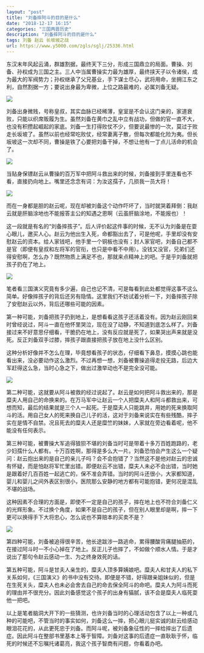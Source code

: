 ```yaml
---
layout: "post"
title: "刘备摔阿斗的目的是什么"
date: "2018-12-17 16:15"
categories: "三国两晋历史"
description: "刘备摔阿斗的目的是什么"
tags: 刘备 赵云 长坂坡之战
url: https://www.y5000.com/zgls/sglj/25336.html
---
```






东汉末年风起云涌，群雄割据，最终天下三分，形成三国鼎立的局面。曹操、刘备、孙权成为三国之主。三人中当属曹操实力最为雄厚，最终挟天子以令诸侯，成为最大的军阀势力；孙权继承了父兄基业，手下谋士尽心，武将用命，坐拥江东之利，自然割据一方；要说出身最为卑微，上位之路最难的，必属刘备无疑。

![](https://img.y5000.com/uploads/allimg/170905/13-1FZ5131Q5G1.jpg)

刘备出身微贱，号称皇叔，其实血脉已经稀薄，皇室是不会认这门亲的，家道衰败，只能以织席贩履为生。虽然刘备在黄巾之乱中立有战功，但做的官一直不大，也没有积攒起崛起的家底。刘备一生打得败仗不少，但要说最惨的一次，莫过于败走长坂坡了。虽然以前也经常吃败仗，经常妻离子散，但每次都能化险为夷。但长坂坡这一次却不同，曹操是铁了心要把刘备干掉，不想让他有一丁点儿活命的机会了。

![](https://img.y5000.com/uploads/allimg/170905/13-1FZ5131K2555.jpg)

当贴身保镖赵云从曹操的百万军中把阿斗救出来的时候，刘备接到手里连看也不看，直接扔向地上。嘴里还念念有词：为汝这孺子，几损我一员大将！

![](https://img.y5000.com/uploads/allimg/170905/13-1FZ513115B22.jpg)

而在一身都是胆的赵云呢，现在却被刘备这个动作吓坏了，当时就哭着拜倒：我赵云就是肝脑涂地也不能报答主公的知遇之恩啊（云虽肝脑涂地，不能报也）！

这一段就是有名的“刘备摔孩子”。后人评价起这件事的时候，无不认为刘备是在耍心眼儿，邀买人心。赵云为他出生入死，命都豁出去了，可是他呢，手里却没有安慰赵云的资本。给人家钱吧，他手里一个铜板也没有；封人家官吧，刘备自己都不是官（即便有皇叔和左将军的官衔，也只是中看不中用）。没钱又没官，兄弟们还得安慰啊，怎么办？既然物质上满足不也，那就来点精神上的吧。于是乎刘备就把孩子扔在了地上。

![](https://img.y5000.com/uploads/allimg/170905/13-1FZ513152I59.jpg)

笔者看三国演义究竟有多少遍，自己也记不清，可是每看到此处都觉得这事不这么简单。好像摔孩子的背后还另有隐情。这里我们不妨试着分析一下，刘备摔孩子除了安慰赵云以外，背后还哪些可能的因素。

第一种可能，刘备把孩子扔到地上，是想看看这孩子还活着没有。因为赵云刚回来时曾经说过，阿斗一直在他怀里哭泣，现在没了动静，不知道到底怎么样了。刘备接过来不好意思仔细看，干脆扔在地上，没有反应就是死了，如果哭出声来就是没死。反正刘备双手过膝，摔孩子跟直接把孩子放在地上没什么区别。

这种分析好像并不怎么在理，毕竟想看孩子的状态，仔细看下鼻息，摸摸心跳也能看出来，没必要动作这么激烈。不过再想一想，刘备被曹操追得走投无路，后边大军赶得这么急，当时心急之下，做出过激举动也不是完全没可能。

![](https://img.y5000.com/uploads/allimg/170905/13-1FZ513204BY.jpg)

第二种可能，这就要从阿斗被救的经过说起了。赵云是如何把阿斗救出来的，那是糜夫人用自己的命换来的。在万马军中让赵云一个人把糜夫人和阿斗都救出来，可想而知，最后的结果就是三个人一起死。于是糜夫人只能跳井，用她的死来换取阿斗的活。用自己女人的死来换自己儿子的活，这对于刘备来说实在有些残酷，摔子实在是情不自禁。况且死去的糜夫人还是糜竺的妹妹，人家就在旁边看着呢，他不能没有任何表示。

第三种可能，被曹操大军追得狼狈不堪的刘备当时可是带着十多万百姓跑路的，老少妇孺什么人都有。十万百姓啊，那得是多么大一片。刘备恐怕会产生这么一个疑问：赵云抱出来的是自己的亲儿子吗？会不会抱错了？当然这不是他对赵云的忠诚有怀疑，而是怕赵将军忙里出错。即便赵云不出错，糜夫人未必不会出错，当时她是跟着好几百百姓一起逃亡的，保不准会弄错。当时的阿斗还很小，大家都知道，婴儿和婴儿之间外表区别很小，医院那么安静的地方都有可能抱错，更何况是混乱不堪的战场。

这种因素不合理的方面是，即使不一定是自己的孩子，摔在地上也不符合刘备仁义的光辉形象。不过换个角度，如果不是自己的孩子，但在别人眼里却是啊，摔一下更可以换得手下大将忠心，怎么说也不算赔本的买卖不是？

![](https://img.y5000.com/uploads/allimg/170905/13-1FZ513223W44.jpg)

第四种可能，刘备被追得很辛苦，他长途跋涉一路逃命，累得腰酸背痛腿抽筋的，在接过阿斗时一不小心掉在了地上。反正儿子也摔了，不如做个顺水人情。于是才说出了那句令赵云感动一生、为之终身效死的话。

第五种可能，阿斗是甘夫人亲生的，糜夫人顶多算姨娘吧。糜夫人和甘夫人的私下关系如何，《三国演义》的书中没有交待。即便是不错，好得跟亲姐妹似的，但是在生死关头，糜夫人也未必会舍去自己的命去保全阿斗的命吧。糜夫人为阿斗而死的理由并不很充分。因此刘备感觉这个孩子的出身有猫腻，该不会是糜夫人临死耍他一把吧。

以上是笔者脑洞大开下的一些猜测，也许刘备当时的心理活动包含了以上一种或几种的可能吧，不管当时的事实如何，刘备这么一摔，把心眼儿挺实诚的赵云给感动眼泪花花的，从此更死忠于刘备。而阿斗呢，被刘备象征性的一摔给摔出了后遗症。因此阿斗在整部书里基本上等于智障。刘备对这事的后遗症一直耿耿于怀，临死的时候还不忘嘱托诸葛亮，我这个孩子智商有问题，你看着办吧。
